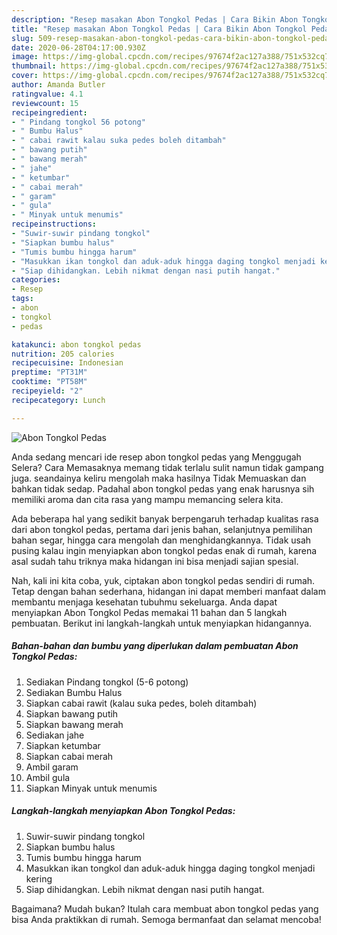 ```yaml
---
description: "Resep masakan Abon Tongkol Pedas | Cara Bikin Abon Tongkol Pedas Yang Enak Dan Mudah"
title: "Resep masakan Abon Tongkol Pedas | Cara Bikin Abon Tongkol Pedas Yang Enak Dan Mudah"
slug: 509-resep-masakan-abon-tongkol-pedas-cara-bikin-abon-tongkol-pedas-yang-enak-dan-mudah
date: 2020-06-28T04:17:00.930Z
image: https://img-global.cpcdn.com/recipes/97674f2ac127a388/751x532cq70/abon-tongkol-pedas-foto-resep-utama.jpg
thumbnail: https://img-global.cpcdn.com/recipes/97674f2ac127a388/751x532cq70/abon-tongkol-pedas-foto-resep-utama.jpg
cover: https://img-global.cpcdn.com/recipes/97674f2ac127a388/751x532cq70/abon-tongkol-pedas-foto-resep-utama.jpg
author: Amanda Butler
ratingvalue: 4.1
reviewcount: 15
recipeingredient:
- " Pindang tongkol 56 potong"
- " Bumbu Halus"
- " cabai rawit kalau suka pedes boleh ditambah"
- " bawang putih"
- " bawang merah"
- " jahe"
- " ketumbar"
- " cabai merah"
- " garam"
- " gula"
- " Minyak untuk menumis"
recipeinstructions:
- "Suwir-suwir pindang tongkol"
- "Siapkan bumbu halus"
- "Tumis bumbu hingga harum"
- "Masukkan ikan tongkol dan aduk-aduk hingga daging tongkol menjadi kering"
- "Siap dihidangkan. Lebih nikmat dengan nasi putih hangat."
categories:
- Resep
tags:
- abon
- tongkol
- pedas

katakunci: abon tongkol pedas 
nutrition: 205 calories
recipecuisine: Indonesian
preptime: "PT31M"
cooktime: "PT58M"
recipeyield: "2"
recipecategory: Lunch

---
```



![Abon Tongkol Pedas](https://img-global.cpcdn.com/recipes/97674f2ac127a388/751x532cq70/abon-tongkol-pedas-foto-resep-utama.jpg)

Anda sedang mencari ide resep abon tongkol pedas yang Menggugah Selera? Cara Memasaknya memang tidak terlalu sulit namun tidak gampang juga. seandainya keliru mengolah maka hasilnya Tidak Memuaskan dan bahkan tidak sedap. Padahal abon tongkol pedas yang enak harusnya sih memiliki aroma dan cita rasa yang mampu memancing selera kita.

Ada beberapa hal yang sedikit banyak berpengaruh terhadap kualitas rasa dari abon tongkol pedas, pertama dari jenis bahan, selanjutnya pemilihan bahan segar, hingga cara mengolah dan menghidangkannya. Tidak usah pusing kalau ingin menyiapkan abon tongkol pedas enak di rumah, karena asal sudah tahu triknya maka hidangan ini bisa menjadi sajian spesial.




Nah, kali ini kita coba, yuk, ciptakan abon tongkol pedas sendiri di rumah. Tetap dengan bahan sederhana, hidangan ini dapat memberi manfaat dalam membantu menjaga kesehatan tubuhmu sekeluarga. Anda dapat menyiapkan Abon Tongkol Pedas memakai 11 bahan dan 5 langkah pembuatan. Berikut ini langkah-langkah untuk menyiapkan hidangannya.

<!--inarticleads1-->

##### Bahan-bahan dan bumbu yang diperlukan dalam pembuatan Abon Tongkol Pedas:

1. Sediakan  Pindang tongkol (5-6 potong)
1. Sediakan  Bumbu Halus
1. Siapkan  cabai rawit (kalau suka pedes, boleh ditambah)
1. Siapkan  bawang putih
1. Siapkan  bawang merah
1. Sediakan  jahe
1. Siapkan  ketumbar
1. Siapkan  cabai merah
1. Ambil  garam
1. Ambil  gula
1. Siapkan  Minyak untuk menumis




<!--inarticleads2-->

##### Langkah-langkah menyiapkan Abon Tongkol Pedas:

1. Suwir-suwir pindang tongkol
1. Siapkan bumbu halus
1. Tumis bumbu hingga harum
1. Masukkan ikan tongkol dan aduk-aduk hingga daging tongkol menjadi kering
1. Siap dihidangkan. Lebih nikmat dengan nasi putih hangat.




Bagaimana? Mudah bukan? Itulah cara membuat abon tongkol pedas yang bisa Anda praktikkan di rumah. Semoga bermanfaat dan selamat mencoba!
